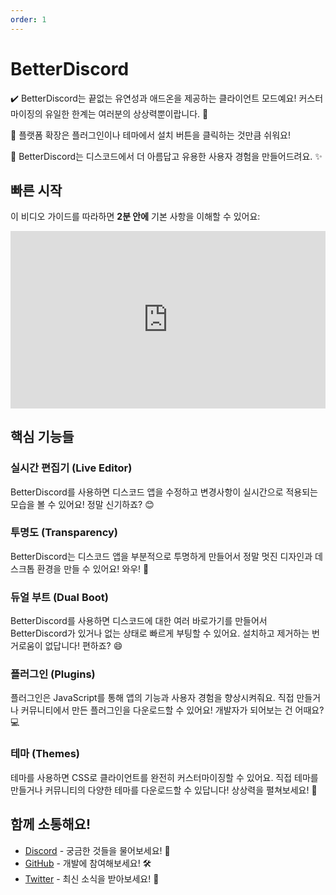 ```yaml
---
order: 1
---
```


# BetterDiscord

✔️ BetterDiscord는 끝없는 유연성과 애드온을 제공하는 클라이언트 모드예요! 커스터마이징의 유일한 한계는 여러분의 상상력뿐이랍니다. 🚀

🧩 플랫폼 확장은 플러그인이나 테마에서 설치 버튼을 클릭하는 것만큼 쉬워요!

🎨 BetterDiscord는 디스코드에서 더 아름답고 유용한 사용자 경험을 만들어드려요. ✨


## 빠른 시작

이 비디오 가이드를 따라하면 **2분 안에** 기본 사항을 이해할 수 있어요:

<iframe style="width: 100%; aspect-ratio: 16 / 9; max-width: 688px;" src="https://www.youtube.com/embed/U0tTENsBS4w" title="YouTube video player" frameborder="0" allow="accelerometer; autoplay; clipboard-write; encrypted-media; gyroscope; picture-in-picture" allowfullscreen></iframe>

## 핵심 기능들

### 실시간 편집기 (Live Editor)

BetterDiscord를 사용하면 디스코드 앱을 수정하고 변경사항이 실시간으로 적용되는 모습을 볼 수 있어요! 정말 신기하죠? 😊

### 투명도 (Transparency)

BetterDiscord는 디스코드 앱을 부분적으로 투명하게 만들어서 정말 멋진 디자인과 데스크톱 환경을 만들 수 있어요! 와우! 🌟

### 듀얼 부트 (Dual Boot)

BetterDiscord를 사용하면 디스코드에 대한 여러 바로가기를 만들어서 BetterDiscord가 있거나 없는 상태로 빠르게 부팅할 수 있어요. 설치하고 제거하는 번거로움이 없답니다! 편하죠? 😄

### 플러그인 (Plugins)

플러그인은 JavaScript를 통해 앱의 기능과 사용자 경험을 향상시켜줘요. 직접 만들거나 커뮤니티에서 만든 플러그인을 다운로드할 수 있어요! 개발자가 되어보는 건 어때요? 💻

### 테마 (Themes)

테마를 사용하면 CSS로 클라이언트를 완전히 커스터마이징할 수 있어요. 직접 테마를 만들거나 커뮤니티의 다양한 테마를 다운로드할 수 있답니다! 상상력을 펼쳐보세요! 🎨

## 함께 소통해요!
- [Discord](https://betterdiscord.app/invite) - 궁금한 것들을 물어보세요! 💬
- [GitHub](https://github.com/BetterDiscord/BetterDiscord) - 개발에 참여해보세요! 🛠️
- [Twitter](https://twitter.com/_BetterDiscord_) - 최신 소식을 받아보세요! 📢

